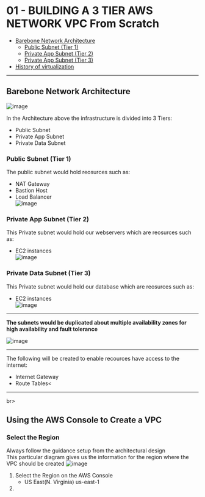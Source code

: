 # 01 - BUILDING A 3 TIER AWS NETWORK VPC From Scratch

<!-- no toc -->
  - [Barebone Network Architecture](#barebone-network-architecture)
    - [Public Subnet (Tier 1)](#public-subnet-tier-1)
    - [Private App Subnet (Tier 2)](#private-app-subnet-tier-2)
    - [Private App Subnet (Tier 3)](#private-app-subnet-tier-3)
  - [History of virtualization](#history-of-virtualization)
    

---


## Barebone Network Architecture
![image](https://github.com/victorwokili/AWS-Advanced/assets/18079443/b6eafba8-f1bc-43a2-a37a-a709c0d5e5d9)

In the Architecture above the infrastructure is divided into 3 Tiers:

- Public Subnet
- Private App Subnet
- Private Data Subnet

### Public Subnet (Tier 1) 
The public subnet would hold reosurces such as:
- NAT Gateway
- Bastion Host
- Load Balancer <br>
![image](https://github.com/victorwokili/AWS-Advanced/assets/18079443/1f8f6350-a746-4ee5-83fc-c53eba1ccec7)


### Private App Subnet (Tier 2) 
This Private subnet would hold our webservers which are reosurces such as:
- EC2 instances <br>
![image](https://github.com/victorwokili/AWS-Advanced/assets/18079443/8fd76031-01c9-41d8-8269-4785b8efdbfe)

### Private Data Subnet (Tier 3) 
This Private subnet would hold our database which are reosurces such as:
- EC2 instances <br>
![image](https://github.com/victorwokili/AWS-Advanced/assets/18079443/39369809-81dc-43c8-aee2-29a168c52184)


---
**The subnets would be duplicated about multiple availability zones for high availability and fault tolerance** <br>

![image](https://github.com/victorwokili/AWS-Advanced/assets/18079443/e12bf658-b320-4f81-baa7-d57ceecfae64) <br>



---
The following will be created to enable recources have access to the internet:
- Internet Gateway
- Route Tables<
---
br>
## Using the AWS Console to Create a VPC

### Select the Region
Always follow the guidance setup from the architectural design <br>
This particular diagram gives us the information for the region where the VPC should be created
![image](https://github.com/victorwokili/AWS-Advanced/assets/18079443/7f7e139b-c8d6-4193-a9c5-a5cc75edbb76)

1. Select the Region on the AWS Console
    - US East(N. Virginia) us-east-1
2. 






